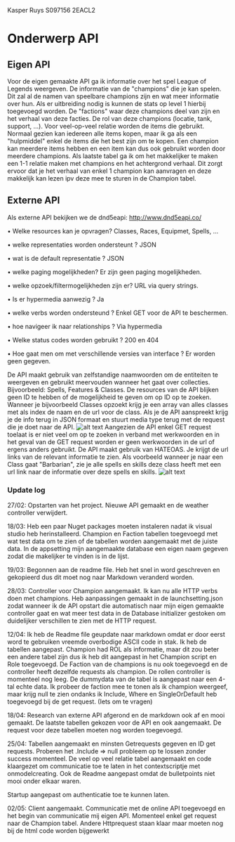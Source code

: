 Kasper Ruys S097156 2EACL2

# Onderwerp API

## Eigen API
Voor de eigen gemaakte API ga ik informatie over het spel League of Legends weergeven. De informatie van de "champions" die je kan spelen. Dit zal al de namen van speelbare champions zijn en wat meer informatie over hun. Als er uitbreiding nodig is kunnen de stats op level 1 hierbij toegevoegd worden. De "factions" waar deze champions deel van zijn en het verhaal van deze facties. De rol van deze champions (locatie, tank, support, ...). Voor veel-op-veel relatie worden de items die gebruikt. Normaal gezien kan iedereen alle items kopen, maar ik ga als een "hulpmiddel" enkel de items die het best zijn om te kopen. Een champion kan meerdere items hebben en een item kan dus ook gebruikt worden door meerdere champions. Als laatste tabel ga ik om het makkelijker te maken een 1-1 relatie maken met champions en het achtergrond verhaal. Dit zorgt ervoor dat je het verhaal van enkel 1 champion kan aanvragen en deze makkelijk kan lezen ipv deze mee te sturen in de Champion tabel.

## Externe API
Als externe API bekijken we de dnd5eapi:  http://www.dnd5eapi.co/

• Welke resources kan je opvragen? Classes, Races, Equipmet, Spells, ...

• welke representaties worden ondersteunt ? JSON

• wat is de default representatie ? JSON

• welke paging mogelijkheden? Er zijn geen paging mogelijkheden.

• welke opzoek/filtermogelijkheden zijn er? URL via query strings.

• Is er hypermedia aanwezig ? Ja

• welke verbs worden ondersteund ? Enkel GET voor de API te beschermen.

• hoe navigeer ik naar relationships ? Via hypermedia

• Welke status codes worden gebruikt ? 200 en 404

• Hoe gaat men om met verschillende versies van interface ? Er worden geen gegeven.

De API maakt gebruik van zelfstandige naamwoorden om de entiteiten te weergeven en gebruikt meervouden wanneer het gaat over collecties. Bijvoorbeeld: Spells, Features & Classes. De resources van de API blijken geen ID te hebben of de mogelijkheid te geven om op ID op te zoeken. Wanneer je bijvoorbeeld Classes opzoekt krijg je een array van alles classes met als index de naam en de url voor de class. Als je de API aanspreekt krijg je de info terug in JSON formaat en stuurt media type terug met de request die je doet naar de API. 
![alt text](https://github.com/AP-Elektronica-ICT/cloud-api-2020-2021-KasperRuys/blob/main/Screenshots/Foto2.PNG "REST")
Aangezien de API enkel GET request toelaat is er niet veel om op te zoeken in verband met werkwoorden en in het geval van de GET request worden er geen werkwoorden in de url of ergens anders gebruikt. De API maakt gebruik van HATEOAS. Je krijgt de url links van de relevant informatie te zien. Als voorbeeld wanneer je naar een Class gaat "Barbarian", zie je alle spells en skills deze class heeft met een url link naar de informatie over deze spells en skills.
![alt text](https://github.com/AP-Elektronica-ICT/cloud-api-2020-2021-KasperRuys/blob/main/Screenshots/foto3.PNG "List")




### Update log

27/02: Opstarten van het project. Nieuwe API gemaakt en de weather controller verwijdert.

18/03: Heb een paar Nuget packages moeten instaleren nadat ik visual studio heb herinstalleerd. Champion en Faction tabellen toegevoegd met wat test data om te zien of de tabellen worden aangemaakt met de juiste data. In de appsetting mijn aangemaakte database een eigen naam gegeven zodat die makelijker te vinden is in de lijst.

19/03: Begonnen aan de readme file. Heb het snel in word geschreven en gekopieerd dus dit moet nog naar Markdown veranderd worden.

28/03: Controller voor Champion aangemaakt. Ik kan nu alle HTTP verbs doen met champions. Heb aanpassingen gemaakt in de launchsetting.json zodat wanneer ik de API opstart die automatisch naar mijn eigen gemaakte controller gaat en wat meer test data in de Database initializer gestoken om duidelijker verschillen te zien met de HTTP request.

12/04: Ik heb de Readme file geupdate naar markdown omdat er door eerst word te gebruiken vreemde overbodige ASCII code in stak. Ik heb de tabellen aangepast. Champion had ROL als informatie, maar dit zou beter een andere tabel zijn dus ik heb dit aangepast in het Champion script en Role toegevoegd. De Faction van de champions is nu ook toegevoegd en de controller heeft dezelfde requests als champion. De rollen controller is momenteel nog leeg. De dummydata van de tabel is aangepast naar een 4-tal echte data. Ik probeer de faction mee te tonen als ik champion weergeef, maar krijg null te zien ondanks ik Include, Where en SingleOrDefault heb toegevoegd bij de get request. (Iets om te vragen)

18/04: Research van externe API afgerond en de markdown ook af en mooi gemaakt. De laatste tabellen gekozen voor de API en ook aangemaakt. De request voor deze tabellen moeten nog worden toegevoegd. 

25/04: Tabellen aangemaakt en minsten Getrequests gegeven en ID get requests. Proberen het .Include => null probleem op te lossen zonder success momenteel. De veel op veel relatie tabel aangemaakt en code klaargezet om communicatie toe te laten in het contextscriptje met onmodelcreating. Ook de Readme aangepast omdat de bulletpoints niet mooi onder elkaar waren.


Startup aangepast om authenticatie toe te kunnen laten.

02/05: Client aangemaakt. Communicatie met de online API toegevoegd en het begin van communicatie mij eigen API. Momenteel enkel get request naar de Champion tabel. Andere Httprequest staan klaar maar moeten nog bij de html code worden bijgewerkt

